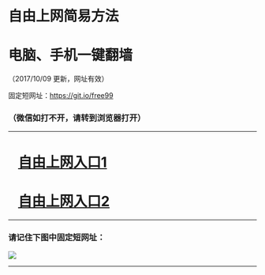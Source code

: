 ﻿# 自由上网简易方法

# 电脑、手机一键翻墙

（2017/10/09 更新，网址有效）

固定短网址：https://git.io/free99

### （微信如打不开，请转到浏览器打开）


***





# &nbsp;&nbsp; <a href="http://ft696610981.fwq-tz-1001.info/fwqtz01.html?t=100900119401 " target="_blank">自由上网入口1</a>
# &nbsp;&nbsp; <a href="http://ft1032817582.fwq-tz-1002.info/fwqtz02.html?t=10090018373 " target="_blank">自由上网入口2</a>
***

### 请记住下图中固定短网址：

<img src="https://s3-us-west-2.amazonaws.com/fwq-1001/yjfq-20170905okok.png" /> 


***

